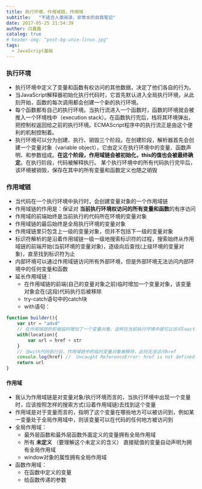 ```yaml
---
title: 执行环境、作用域链、作用域
subtitle:   "不适合人类阅读，非常水的自我笔记"
date: 2017-05-25 21:54:39
auther: 闫鑫鑫
catalog: true
# header-img: "post-bg-unix-linux.jpg"
tags:
  - JavaScript基础
---
```


### 执行环境

* 执行环境中定义了变量和函数有权访问的其他数据，决定了他们各自的行为。
* 当JavaScript解释器初始化执行代码时，它首先默认进入全局执行环境，从此刻开始，函数的每次调用都会创建一个新的执行环境。 
* 每个函数都有自己的执行环境。当执行流进入一个函数时，函数的环境就会被推入一个环境栈中（execution stack）。在函数执行完后，栈将其环境弹出，把控制权返回给之前的执行环境。ECMAScript程序中的执行流正是由这个便利的机制控制着。 
* 执行环境可以分为创建、执行、销毁三个阶段。在创建阶段，解析器首先会创建一个变量对象（variable object），它由定义在执行环境中的变量、函数声明、和参数组成。**在这个阶段，作用域链会被初始化，this的值也会被最终确定**。在执行阶段，代码被解释执行。 某个执行环境中的所有代码执行完毕后，该环境被销毁，保存在其中的所有变量和函数定义也随之销毁

### 作用域链

* 当代码在一个执行环境中执行时，会创建变量对象的一个作用域链
* 作用域链的作用是：保证对 **当前执行环境权访问的所有变量和函数**的有序访问
* 作用域的前端始终是当前执行的代码所在环境的变量对象
* 作用域链的最后始终是全局执行环境的变量对象
* 作用域链里只包含上一级的变量对象，但并不包括下一级的变量对象
* 标识符解析的是沿着作用域链一级一级地搜索标识符的过程，搜索始终从作用域链的前端开始(当前环境的变量对象)，逐级向后查找(上级环境的变量对象)，直至找到标识符为止
* 内部环境可以通过作用域链访问所有外部环境，但是外部环境无法访问内部环境中的任何变量和函数
* 延长作用域链：
    * 在作用域链的前端(自己的变量对象之前)临时增加一个变量对象，该变量对象会在(这段)代码执行后被移除
    * try-catch语句中的catch块
    * with语句：


```JavaScript
function builder(){
    var str = "advd"
    // 在作用域链的前端临时增加了一个变量对象，这样在当前执行环境中就可以访问loaction的属性和方法了
    with(location){
        var url = href + str
    }
    // 当with代码执行后，作用域链中的临时变量对象被移除，此时无法访问href
    console.log(href) //  Uncaught ReferenceError: href is not defined
    return url
}
```

#### 作用域

* 我认为作用域链是对变量对象/执行环境而言的，当执行环境中出现一个变量时，应该按照怎样的搜索方式(沿着作用域链)去找到这个变量
* 作用域是对于变量而言的，指明了这个变量在哪些地方可以被访问到，例如某一变量处于全局作用域中，则该变量可以在代码的任何地方被访问到
* 全局作用域：
    * 最外层函数和最外层函数外面定义的变量拥有全局作用域
    * 所有 **未定义** （要理解这个未定义的含义） 直接赋值的变量自动声明为拥有全局作用域
    * window对象的属性拥有全局作用域
* 函数作用域：
    * 在函数中定义的变量
    * 给函数传递的参数